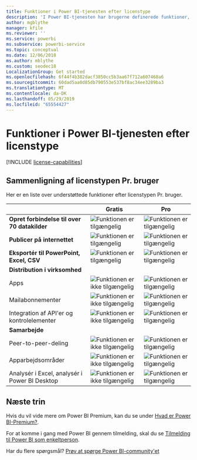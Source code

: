 ```yaml
---
title: Funktioner i Power BI-tjenesten efter licenstype
description: 'I Power BI-tjenesten har brugerne definerede funktioner, der er baseret på to typer licenser: pr. bruger (gratis og Pro) og kapacitetsbaseret.'
author: mgblythe
manager: kfile
ms.reviewer: ''
ms.service: powerbi
ms.subservice: powerbi-service
ms.topic: conceptual
ms.date: 12/06/2018
ms.author: mblythe
ms.custom: seodec18
LocalizationGroup: Get started
ms.openlocfilehash: 6f44f4b382dacf3850cc5b3aa67f712a607468a6
ms.sourcegitcommit: 60dad5aa0d85db790553e537bf8ac34ee3289ba3
ms.translationtype: MT
ms.contentlocale: da-DK
ms.lasthandoff: 05/29/2019
ms.locfileid: "65554427"
---
```

# <a name="power-bi-service-features-by-license-type"></a>Funktioner i Power BI-tjenesten efter licenstype

[!INCLUDE [license-capabilities](includes/license-capabilities.md)]

## <a name="per-user-license-type-comparison"></a>Sammenligning af licenstypen Pr. bruger

Her er en liste over understøttede funktioner efter licenstypen Pr. bruger.

|  | Gratis | Pro |
| --- | --- | --- |
| **Opret forbindelse til over 70 datakilder** |![Funktionen er tilgængelig](media/features-license-type/available.png) |![Funktionen er tilgængelig](media/features-license-type/available.png) |
| **Publicer på internettet** |![Funktionen er tilgængelig](media/features-license-type/available.png) |![Funktionen er tilgængelig](media/features-license-type/available.png) |
| **Eksportér til PowerPoint, Excel, CSV** |![Funktionen er tilgængelig](media/features-license-type/available.png) |![Funktionen er tilgængelig](media/features-license-type/available.png) |
| **Distribution i virksomhed** | | |
| Apps |![Funktionen er ikke tilgængelig](media/features-license-type/not-available.png) |![Funktionen er tilgængelig](media/features-license-type/available.png) |
| Mailabonnementer |![Funktionen er ikke tilgængelig](media/features-license-type/not-available.png) |![Funktionen er tilgængelig](media/features-license-type/available.png) |
| Integration af API'er og kontrolelementer |![Funktionen er ikke tilgængelig](media/features-license-type/not-available.png) |![Funktionen er tilgængelig](media/features-license-type/available.png) |
| **Samarbejde** | | |
| Peer-to-peer-deling |![Funktionen er ikke tilgængelig](media/features-license-type/not-available.png) |![Funktionen er tilgængelig](media/features-license-type/available.png) |
| Apparbejdsområder |![Funktionen er ikke tilgængelig](media/features-license-type/not-available.png) |![Funktionen er tilgængelig](media/features-license-type/available.png) |
| Analysér i Excel, analysér i Power BI Desktop |![Funktionen er ikke tilgængelig](media/features-license-type/not-available.png) |![Funktionen er tilgængelig](media/features-license-type/available.png) |

## <a name="next-steps"></a>Næste trin

Hvis du vil vide mere om Power BI Premium, kan du se under [Hvad er Power BI-Premium?](service-premium-what-is.md).

For at komme i gang med Power BI gennem tilmelding, skal du se [Tilmelding til Power BI som enkeltperson](service-self-service-signup-for-power-bi.md).

Har du flere spørgsmål? [Prøv at spørge Power BI-community'et](https://community.powerbi.com/)